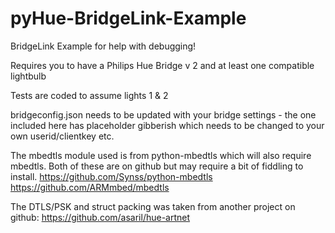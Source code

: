 # pyHue-BridgeLink-Example
BridgeLink Example for help with debugging!

Requires you to have a Philips Hue Bridge v 2 and at least one compatible lightbulb

Tests are coded to assume lights 1 & 2

bridgeconfig.json needs to be updated with your bridge settings - the one included
here has placeholder gibberish which needs to be changed to your own userid/clientkey etc.

The mbedtls module used is from python-mbedtls which will also require mbedtls.
Both of these are on github but may require a bit of fiddling to install.
https://github.com/Synss/python-mbedtls
https://github.com/ARMmbed/mbedtls

The DTLS/PSK and struct packing was taken from another project on github:
https://github.com/asaril/hue-artnet